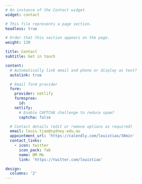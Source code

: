 ```yaml
---
# An instance of the Contact widget.
widget: contact

# This file represents a page section.
headless: true

# Order that this section appears on the page.
weight: 130

title: Contact
subtitle: Get in touch

content:
  # Automatically link email and phone or display as text?
  autolink: true

  # Email form provider
  form:
    provider: netlify
    formspree:
      id:
    netlify:
      # Enable CAPTCHA challenge to reduce spam?
      captcha: false

  # Contact details (edit or remove options as required)
  email: louis.tiao@sydney.edu.au
  appointment_url: 'https://calendly.com/louistiao/30min'
  contact_links:
    - icon: twitter
      icon_pack: fab
      name: DM Me
      link: 'https://twitter.com/louistiao'

design:
  columns: '2'
---
```

